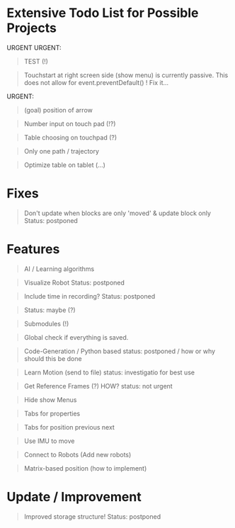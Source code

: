 # Extensive Todo List for Possible Projects

URGENT URGENT:
> TEST (!)

> Touchstart at right screen side (show menu) is currently passive. This does not allow for event.preventDefault() ! Fix it...



URGENT:
> (goal) position of arrow

> Number input on touch pad (!?)

> Table choosing on touchpad (?)

> Only one path / trajectory

> Optimize table on tablet (...)


# Fixes
> Don't update when blocks are only 'moved' & update block only
Status: postponed


# Features
> AI / Learning algorithms

> Visualize Robot
Status: postponed

> Include time in recording?
Status: postponed

> Status: maybe (?)

> Submodules (!)

> Global check if everything is saved.

> Code-Generation / Python based
status: postponed / how or why should this be done

> Learn Motion (send to file)
status: investigatio for best use

> Get Reference Frames (?) HOW?
status: not urgent

> Hide show Menus

> Tabs for properties

> Tabs for position previous next

> Use IMU to move

> Connect to Robots (Add new robots)

> Matrix-based position (how to implement)


# Update / Improvement
> Improved storage structure!
Status: postponed

